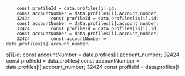         const profileId = data.profiles[i].id;
        const accountNumber = data.profiles[i].account_number;
        32424        const profileId = data.profiles[is[i].id;
        const accountNumber = data.profiles[i].account_number;
        32424        const profileId = data.profiles[is[i].id;
        const accountNumber = data.profiles[i].account_number;
        32424        const accountNumber = data.profiles[i].account_number;
s[i].id;
        const accountNumber = data.profiles[i].account_number;
        32424        const profileId = data.profiles[iconst accountNumber = data.profiles[i].account_number;
        32424        const profileId = data.profiles[i
